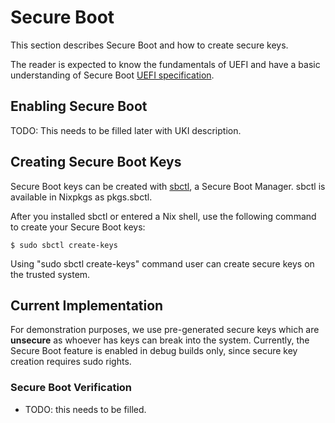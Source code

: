 <!--
    Copyright 2022-2024 TII (SSRC) and the Ghaf contributors
    SPDX-License-Identifier: CC-BY-SA-4.0
-->

# Secure Boot

This section describes Secure Boot and how to create secure keys.

The reader is expected to know the fundamentals of UEFI and have a basic understanding of Secure Boot [UEFI specification](https://uefi.org/specifications).

## Enabling Secure Boot

TODO: This needs to be filled later with UKI description.

## Creating Secure Boot Keys

Secure Boot keys can be created with [sbctl](https://github.com/Foxboron/sbctl), a Secure Boot Manager. sbctl is available in Nixpkgs as pkgs.sbctl.

After you installed sbctl or entered a Nix shell, use the following command to create your Secure Boot keys:
```
$ sudo sbctl create-keys
```

Using "sudo sbctl create-keys" command user can create secure keys on the trusted system.

## Current Implementation

For demonstration purposes, we use pre-generated secure keys which are **unsecure** as whoever has keys can break into the system.
Currently, the Secure Boot feature is enabled in debug builds only, since secure key creation requires sudo rights.

### Secure Boot Verification
* TODO: this needs to be filled.
